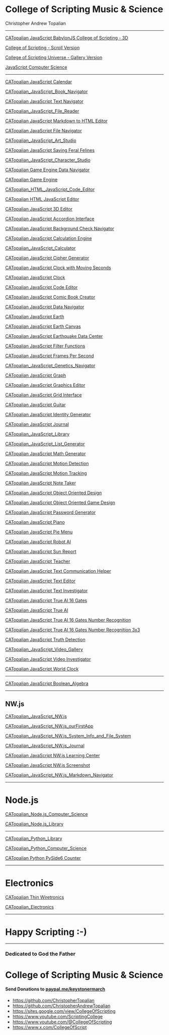 <!---
ChristopherAndrewTopalian/ChristopherAndrewTopalian is a ✨ special ✨ repository because its `README.md` (this file) appears on your GitHub profile.
You can click the Preview link to take a look at your changes.
--->

# College of Scripting Music & Science
Christopher Andrew Topalian

---

[CATopalian JavaScript BabylonJS College of Scripting - 3D](https://christopherandrewtopalian.github.io/CATopalian_JavaScript_BabylonJS_College_of_Scripting/CATopalian_JavaScript_BabylonJS_College_of_Scripting/CATopalian_JavaScript_BabylonJS_College_of_Scripting.html)

[College of Scripting - Scroll Version](https://christopherandrewtopalian.github.io/CATopalian_JavaScript_College_of_Scripting/CATopalian_JavaScript_College_of_Scripting.html)

[College of Scripting Universe - Gallery Version](https://christopherandrewtopalian.github.io/CATopalian_JavaScript_College_of_Scripting_Universe/CATopalian_JavaScript_College_of_Scripting_Universe.html)

[JavaScript Computer Science](https://github.com/ChristopherAndrewTopalian/JavaScript_Computer_Science)

---

[CATopalian JavaScript Calendar](file:///D:/_1Code/_0JS/CATopalian_JavaScript_Calendar/CATopalian_JavaScript_Calendar/CATopalian_JavaScript_Calendar.html)

[CATopalian_JavaScript_Book_Navigator](https://christopherandrewtopalian.github.io/CATopalian_JavaScript_Book_Navigator/CATopalian_JavaScript_Book_Navigator.html)

[CATopalian JavaScript Text Navigator](https://christopherandrewtopalian.github.io/CATopalian_JavaScript_Text_Navigator/CATopalian_JavaScript_Text_Navigator.html)

[CATopalian_JavaScript_File_Reader](https://christopherandrewtopalian.github.io/CATopalian_JavaScript_File_Reader/CATopalian_JavaScript_File_Reader.html)

[CATopalian JavaScript Markdown to HTML Editor](https://christopherandrewtopalian.github.io/CATopalian_JavaScript_Markdown_to_HTML_Editor/CATopalian_JavaScript_Markdown_to_HTML_Editor.html)

[CATopalian JavaScript File Navigator](https://christopherandrewtopalian.github.io/CATopalian_JavaScript_File_Navigator/CATopalian_JavaScript_File_Navigator.html)

[CATopalian_JavaScript_Art_Studio](https://christopherandrewtopalian.github.io/CATopalian_JavaScript_Art_Studio/CATopalian_JavaScript_Art_Studio.html)

[CATopalian JavaScript Saving Feral Felines](https://christopherandrewtopalian.github.io/CATopalian_JavaScript_Saving_Feral_Felines/CATopalian_JavaScript_Saving_Feral_Felines.html)

[CATopalian_JavaScript_Character_Studio](
https://christopherandrewtopalian.github.io/CATopalian_JavaScript_Character_Studio/CATopalian_JavaScript_Character_Studio.html)  

[CATopalian Game Engine Data Navigator](
https://christopherandrewtopalian.github.io/CATopalian_Game_Engine_Data_Navigator/CATopalian_Game_Engine_Data_Navigator.html)

[CATopalian Game Engine](https://christopherandrewtopalian.github.io/CATopalian_Game_Engine/CATopalian_Game_Engine.html) 

[CATopalian_HTML_JavaScript_Code_Editor](https://christopherandrewtopalian.github.io/CATopalian_HTML_JavaScript_Code_Editor/CATopalian_HTML_JavaScript_Code_Editor.html)

[CATopalian HTML JavaScript Editor](https://christopherandrewtopalian.github.io/CATopalian_HTML_JavaScript_Editor/CATopalian_HTML_JavaScript_Editor.html)

[CATopalian JavaScript 3D Editor](https://christopherandrewtopalian.github.io/CATopalian_JavaScript_3D_Editor/CATopalian_JavaScript_3D_Editor.html)

[CATopalian JavaScript Accordion Interface](https://christopherandrewtopalian.github.io/CATopalian_JavaScript_Accordion_Interface/CATopalian_JavaScript_Accordion_Interface.html)

[CATopalian JavaScript Background Check Navigator
](https://christopherandrewtopalian.github.io/CATopalian_JavaScript_Background_Check_Navigator/CATopalian_JavaScript_Background_Check_Navigator.html)

[CATopalian JavaScript Calculation Engine](https://christopherandrewtopalian.github.io/CATopalian_JavaScript_Calculation_Engine/CATopalian_JavaScript_Calculation_Engine.html)

[CATopalian_JavaScript_Calculator](https://christopherandrewtopalian.github.io/CATopalian_JavaScript_Calculator/CATopalian_JavaScript_Calculator.html)

[CATopalian JavaScript Cipher Generator](https://christopherandrewtopalian.github.io/CATopalian_JavaScript_Cipher_Generator/CATopalian_JavaScript_Cipher_Generator.html)

[CATopalian JavaScript Clock with Moving Seconds](https://christopherandrewtopalian.github.io/CATopalian_JavaScript_Clock_with_Moving_Seconds/CATopalian_JavaScript_Clock_with_Moving_Seconds.html)

[CATopalian JavaScript Clock](https://christopherandrewtopalian.github.io/CATopalian_JavaScript_Clock/CATopalian_JavaScript_Clock.html)

[CATopalian JavaScript Code Editor](https://christopherandrewtopalian.github.io/CATopalian_JavaScript_Code_Editor/CATopalian_JavaScript_Code_Editor.html)

[CATopalian JavaScript Comic Book Creator](https://christopherandrewtopalian.github.io/CATopalian_JavaScript_Comic_Book_Creator/CATopalian_JavaScript_Comic_Book_Creator.html)

[CATopalian JavaScript Data Navigator](https://christopherandrewtopalian.github.io/CATopalian_JavaScript_Data_Navigator/CATopalian_JavaScript_Data_Navigator.html)

[CATopalian JavaScript Earth](https://christopherandrewtopalian.github.io/CATopalian_JavaScript_Earth/CATopalian_JavaScript_Earth.html)

[CATopalian JavaScript Earth Canvas](https://christopherandrewtopalian.github.io/CATopalian_JavaScript_Earth_Canvas/CATopalian_JavaScript_Earth_Canvas.html)

[CATopalian JavaScript Earthquake Data Center](https://christopherandrewtopalian.github.io/CATopalian_JavaScript_Earthquake_Data_Center/CATopalian_JavaScript_Earthquake_Data_Center.html)

[CATopalian JavaScript Filter Functions](https://christopherandrewtopalian.github.io/CATopalian_JavaScript_Filter_Functions/CATopalian_JavaScript_Filter_Functions.html)

[CATopalian JavaScript Frames Per Second](https://christopherandrewtopalian.github.io/CATopalian_JavaScript_Frames_Per_Second/CATopalian_JavaScript_Frames_Per_Second.html)

[CATopalian_JavaScript_Genetics_Navigator](https://christopherandrewtopalian.github.io/CATopalian_JavaScript_Genetics_Navigator/CATopalian_JavaScript_Genetics_Navigator.html)

[CATopalian JavaScript Graph](https://christopherandrewtopalian.github.io/CATopalian_JavaScript_Graph/CATopalian_JavaScript_Graph.html)

[CATopalian JavaScript Graphics Editor](https://christopherandrewtopalian.github.io/CATopalian_JavaScript_Graphics_Editor/CATopalian_JavaScript_Graphics_Editor.html)

[CATopalian JavaScript Grid Interface](https://christopherandrewtopalian.github.io/CATopalian_JavaScript_Grid_Interface/CATopalian_JavaScript_Grid_Interface.html)

[CATopalian JavaScript Guitar](https://christopherandrewtopalian.github.io/CATopalian_JavaScript_Guitar/CATopalian_JavaScript_Guitar.html)

[CATopalian JavaScript Identity Generator](https://christopherandrewtopalian.github.io/CATopalian_JavaScript_Identity_Generator/CATopalian_JavaScript_Identity_Generator.html)

[CATopalian JavaScript Journal](https://christopherandrewtopalian.github.io/CATopalian_JavaScript_Journal/CATopalian_JavaScript_Journal.html)

[CATopalian_JavaScript_Library](https://github.com/ChristopherAndrewTopalian/CATopalian_JavaScript_Library)

[CATopalian_JavaScript_List_Generator](https://christopherandrewtopalian.github.io/CATopalian_JavaScript_List_Generator/CATopalian_JavaScript_List_Generator.html)

[CATopalian JavaScript Math Generator](https://christopherandrewtopalian.github.io/CATopalian_JavaScript_Math_Generator/CATopalian_JavaScript_Math_Generator.html)

[CATopalian JavaScript Motion Detection
](https://christopherandrewtopalian.github.io/CATopalian_JavaScript_Motion_Detection/CATopalian_JavaScript_Motion_Detection.html)

[CATopalian JavaScript Motion Tracking](https://christopherandrewtopalian.github.io/CATopalian_JavaScript_Motion_Tracking/CATopalian_JavaScript_Motion_Tracking.html)

[CATopalian JavaScript Note Taker](https://christopherandrewtopalian.github.io/CATopalian_JavaScript_Note_Taker/CATopalian_JavaScript_Note_Taker.html)

[CATopalian JavaScript Object Oriented Design](https://christopherandrewtopalian.github.io/CATopalian_JavaScript_Object_Oriented_Design/CATopalian_JavaScript_Object_Oriented_Design.html)

[CATopalian JavaScript Object Oriented Game Design](https://christopherandrewtopalian.github.io/CATopalian_JavaScript_Object_Oriented_Game_Design/CATopalian_JavaScript_Object_Oriented_Game_Design.html)

[CATopalian JavaScript Password Generator](https://christopherandrewtopalian.github.io/CATopalian_JavaScript_Password_Generator/CATopalian_JavaScript_Password_Generator.html)

[CATopalian JavaScript Piano](https://christopherandrewtopalian.github.io/CATopalian_JavaScript_Piano/CATopalian_JavaScript_Piano.html)

[CATopalian JavaScript Pie Menu](https://christopherandrewtopalian.github.io/CATopalian_JavaScript_Pie_Menu/CATopalian_JavaScript_Pie_Menu.html)

[CATopalian JavaScript Robot AI](https://christopherandrewtopalian.github.io/CATopalian_JavaScript_Robot_AI/CATopalian_JavaScript_Robot_AI.html)

[CATopalian JavaScript Sun Report](https://christopherandrewtopalian.github.io/CATopalian_JavaScript_Sun_Report/CATopalian_JavaScript_Sun_Report.html)

[CATopalian JavaScript Teacher](https://christopherandrewtopalian.github.io/CATopalian_JavaScript_Teacher/CATopalian_JavaScript_Teacher.html)

[CATopalian JavaScript Text Communication Helper](https://christopherandrewtopalian.github.io/CATopalian_JavaScript_Text_Communication_Helper/CATopalian_JavaScript_Text_Communication_Helper.html)

[CATopalian JavaScript Text Editor](https://christopherandrewtopalian.github.io/CATopalian_JavaScript_Text_Editor/CATopalian_JavaScript_Text_Editor.html)

[CATopalian JavaScript Text Investigator](https://christopherandrewtopalian.github.io/CATopalian_JavaScript_Text_Investigator/CATopalian_JavaScript_Text_Investigator.html)

[CATopalian JavaScript True AI 16 Gates](https://christopherandrewtopalian.github.io/CATopalian_JavaScript_True_AI_16_Gates/CATopalian_JavaScript_True_AI_16_Gates.html)

[CATopalian JavaScript True AI](https://christopherandrewtopalian.github.io/CATopalian_JavaScript_True_AI/CATopalian_JavaScript_True_AI.html)

[CATopalian JavaScript True AI 16 Gates Number Recognition
](https://christopherandrewtopalian.github.io/CATopalian_JavaScript_True_AI_16_Gates_Number_Recognition/CATopalian_JavaScript_True_AI_16_Gates_Number_Recognition.html)

[CATopalian JavaScript True AI 16 Gates Number Recognition 3x3
](https://christopherandrewtopalian.github.io/CATopalian_JavaScript_True_AI_16_Gates_Number_Recognition_3x3/CATopalian_JavaScript_True_AI_16_Gates_Number_Recognition_3x3.html)

[CATopalian JavaScript Truth Detection](https://christopherandrewtopalian.github.io/CATopalian_JavaScript_Truth_Detection/CATopalian_JavaScript_Truth_Detection.html)

[CATopalian_JavaScript_Video_Gallery](https://christopherandrewtopalian.github.io/CATopalian_JavaScript_Video_Gallery/CATopalian_JavaScript_Video_Gallery.html)

[CATopalian JavaScript Video Investigator](https://christopherandrewtopalian.github.io/CATopalian_JavaScript_Video_Investigator/CATopalian_JavaScript_Video_Investigator.html)

[CATopalian JavaScript World Clock](https://christopherandrewtopalian.github.io/CATopalian_JavaScript_World_Clock/CATopalian_JavaScript_World_Clock.html)

---

[CATopalian JavaScript Boolean_Algebra](https://github.com/ChristopherAndrewTopalian/CATopalian_JavaScript_Boolean_Algebra)  

----

## NW.js
[CATopalian_JavaScript_NW.js
](https://github.com/ChristopherAndrewTopalian/CATopalian_JavaScript_NW.js)

[CATopalian_JavaScript_NW.js_ourFirstApp
](https://github.com/ChristopherAndrewTopalian/CATopalian_JavaScript_NW.js_ourFirstApp)

[CATopalian_JavaScript_NW.js_System_Info_and_File_System](https://github.com/ChristopherAndrewTopalian/CATopalian_JavaScript_NW.js_System_Info_and_File_System)

[CATopalian_JavaScript_NW.js_Journal](https://github.com/ChristopherAndrewTopalian/CATopalian_JavaScript_NW.js_Journal)

[CATopalian JavaScript NW.js Learning Center](https://github.com/ChristopherAndrewTopalian/CATopalian_JavaScript_NW.js_Learning_Center)

[CATopalian JavaScript NW.js Screenshot](https://github.com/ChristopherAndrewTopalian/CATopalian_JavaScript_NW.js_Screenshot)

[CATopalian_JavaScript_NW.js_Markdown_Navigator](https://github.com/ChristopherAndrewTopalian/CATopalian_JavaScript_NW.js_Markdown_Navigator)

---

# Node.js

[CATopalian_Node.js_Computer_Science](https://github.com/ChristopherAndrewTopalian/CATopalian_Node.js_Computer_Science)

[CATopalian_Node.js_Library](https://github.com/ChristopherAndrewTopalian/CATopalian_Node.js_Library)

---

[CATopalian_Python_Library](https://github.com/ChristopherAndrewTopalian/CATopalian_Python_Library)

[CATopalian_Python_Computer_Science](https://github.com/ChristopherAndrewTopalian/CATopalian_Python_Computer_Science)

[CATopalian Python PySide6 Counter](https://github.com/ChristopherAndrewTopalian/CATopalian_Python_PySide6_Counter)

---

# Electronics

[CATopalian Thin Wiretronics](https://github.com/ChristopherAndrewTopalian/CATopalian_Thin_Wiretronics)

[CATopalian_Electronics](https://github.com/ChristopherAndrewTopalian/CATopalian_Electronics)

---

# Happy Scripting :-)

---

### Dedicated to God the Father

# College of Scripting Music & Science
#### Send Donations to [paypal.me/keystonermarch](https://www.paypal.com/paypalme/keystonermarch) 

* https://github.com/ChristopherTopalian  
* https://github.com/ChristopherAndrewTopalian  
* https://sites.google.com/view/CollegeOfScripting  
* https://www.youtube.com/ScriptingCollege  
* https://www.youtube.com/@CollegeOfScripting  
* https://www.x.com/CollegeOfScript

